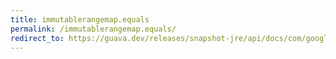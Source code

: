 ```yaml
---
title: immutablerangemap.equals
permalink: /immutablerangemap.equals/
redirect_to: https://guava.dev/releases/snapshot-jre/api/docs/com/google/common/collect/ImmutableRangeMap.html#equals-java.lang.Object-
---
```

